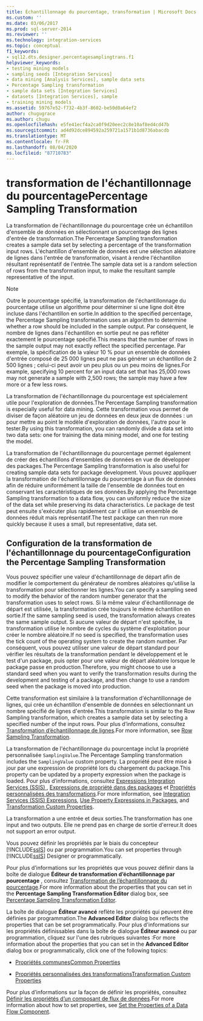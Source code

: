 ```yaml
---
title: Échantillonnage du pourcentage, transformation | Microsoft Docs
ms.custom: ''
ms.date: 03/06/2017
ms.prod: sql-server-2014
ms.reviewer: ''
ms.technology: integration-services
ms.topic: conceptual
f1_keywords:
- sql12.dts.designer.percentagesamplingtrans.f1
helpviewer_keywords:
- testing mining models
- sampling seeds [Integration Services]
- data mining [Analysis Services], sample data sets
- Percentage Sampling transformation
- sample data sets [Integration Services]
- datasets [Integration Services], sample
- training mining models
ms.assetid: 59767e52-f732-4b3f-8602-be50d0a64ef2
author: chugugrace
ms.author: chugu
ms.openlocfilehash: e5fe41ecf4a2ca0f9d20eec2c8e10af8ed4cd47b
ms.sourcegitcommit: ad4d92dce894592a259721a1571b1d8736abacdb
ms.translationtype: MT
ms.contentlocale: fr-FR
ms.lasthandoff: 08/04/2020
ms.locfileid: "87710783"
---
```

# <a name="percentage-sampling-transformation"></a><span data-ttu-id="e5e80-102">transformation de l'échantillonnage du pourcentage</span><span class="sxs-lookup"><span data-stu-id="e5e80-102">Percentage Sampling Transformation</span></span>
  <span data-ttu-id="e5e80-103">La transformation de l'échantillonnage du pourcentage crée un échantillon d'ensemble de données en sélectionnant un pourcentage des lignes d'entrée de transformation.</span><span class="sxs-lookup"><span data-stu-id="e5e80-103">The Percentage Sampling transformation creates a sample data set by selecting a percentage of the transformation input rows.</span></span> <span data-ttu-id="e5e80-104">L'échantillon d'ensemble de données est une sélection aléatoire de lignes dans l'entrée de transformation, visant à rendre l'échantillon résultant représentatif de l'entrée.</span><span class="sxs-lookup"><span data-stu-id="e5e80-104">The sample data set is a random selection of rows from the transformation input, to make the resultant sample representative of the input.</span></span>  
  
> [!NOTE]  
>  <span data-ttu-id="e5e80-105">Outre le pourcentage spécifié, la transformation de l'échantillonnage du pourcentage utilise un algorithme pour déterminer si une ligne doit être incluse dans l'échantillon en sortie.</span><span class="sxs-lookup"><span data-stu-id="e5e80-105">In addition to the specified percentage, the Percentage Sampling transformation uses an algorithm to determine whether a row should be included in the sample output.</span></span> <span data-ttu-id="e5e80-106">Par conséquent, le nombre de lignes dans l'échantillon en sortie peut ne pas refléter exactement le pourcentage spécifié.</span><span class="sxs-lookup"><span data-stu-id="e5e80-106">This means that the number of rows in the sample output may not exactly reflect the specified percentage.</span></span> <span data-ttu-id="e5e80-107">Par exemple, la spécification de la valeur 10 % pour un ensemble de données d'entrée composé de 25 000 lignes peut ne pas générer un échantillon de 2 500 lignes ; celui-ci peut avoir un peu plus ou un peu moins de lignes.</span><span class="sxs-lookup"><span data-stu-id="e5e80-107">For example, specifying 10 percent for an input data set that has 25,000 rows may not generate a sample with 2,500 rows; the sample may have a few more or a few less rows.</span></span>  
  
 <span data-ttu-id="e5e80-108">La transformation de l'échantillonnage du pourcentage est spécialement utile pour l'exploration de données.</span><span class="sxs-lookup"><span data-stu-id="e5e80-108">The Percentage Sampling transformation is especially useful for data mining.</span></span> <span data-ttu-id="e5e80-109">Cette transformation vous permet de diviser de façon aléatoire un jeu de données en deux jeux de données : un pour mettre au point le modèle d'exploration de données, l'autre pour le tester.</span><span class="sxs-lookup"><span data-stu-id="e5e80-109">By using this transformation, you can randomly divide a data set into two data sets: one for training the data mining model, and one for testing the model.</span></span>  
  
 <span data-ttu-id="e5e80-110">La transformation de l'échantillonnage du pourcentage permet également de créer des échantillons d'ensembles de données en vue de développer des packages.</span><span class="sxs-lookup"><span data-stu-id="e5e80-110">The Percentage Sampling transformation is also useful for creating sample data sets for package development.</span></span> <span data-ttu-id="e5e80-111">Vous pouvez appliquer la transformation de l'échantillonnage du pourcentage à un flux de données afin de réduire uniformément la taille de l'ensemble de données tout en conservant les caractéristiques de ses données.</span><span class="sxs-lookup"><span data-stu-id="e5e80-111">By applying the Percentage Sampling transformation to a data flow, you can uniformly reduce the size of the data set while preserving its data characteristics.</span></span> <span data-ttu-id="e5e80-112">Le package de test peut ensuite s'exécuter plus rapidement car il utilise un ensemble de données réduit mais représentatif.</span><span class="sxs-lookup"><span data-stu-id="e5e80-112">The test package can then run more quickly because it uses a small, but representative, data set.</span></span>  
  
## <a name="configuration-the-percentage-sampling-transformation"></a><span data-ttu-id="e5e80-113">Configuration de la transformation de l'échantillonnage du pourcentage</span><span class="sxs-lookup"><span data-stu-id="e5e80-113">Configuration the Percentage Sampling Transformation</span></span>  
 <span data-ttu-id="e5e80-114">Vous pouvez spécifier une valeur d'échantillonnage de départ afin de modifier le comportement du générateur de nombres aléatoires qu'utilise la transformation pour sélectionner les lignes.</span><span class="sxs-lookup"><span data-stu-id="e5e80-114">You can specify a sampling seed to modify the behavior of the random number generator that the transformation uses to select rows.</span></span> <span data-ttu-id="e5e80-115">Si la même valeur d'échantillonnage de départ est utilisée, la transformation crée toujours le même échantillon en sortie.</span><span class="sxs-lookup"><span data-stu-id="e5e80-115">If the same sampling seed is used, the transformation always creates the same sample output.</span></span> <span data-ttu-id="e5e80-116">Si aucune valeur de départ n'est spécifiée, la transformation utilise le nombre de cycles du système d'exploitation pour créer le nombre aléatoire.</span><span class="sxs-lookup"><span data-stu-id="e5e80-116">If no seed is specified, the transformation uses the tick count of the operating system to create the random number.</span></span> <span data-ttu-id="e5e80-117">Par conséquent, vous pouvez utiliser une valeur de départ standard pour vérifier les résultats de la transformation pendant le développement et le test d'un package, puis opter pour une valeur de départ aléatoire lorsque le package passe en production.</span><span class="sxs-lookup"><span data-stu-id="e5e80-117">Therefore, you might choose to use a standard seed when you want to verify the transformation results during the development and testing of a package, and then change to use a random seed when the package is moved into production.</span></span>  
  
 <span data-ttu-id="e5e80-118">Cette transformation est similaire à la transformation d'échantillonnage de lignes, qui crée un échantillon d'ensemble de données en sélectionnant un nombre spécifié de lignes d'entrée.</span><span class="sxs-lookup"><span data-stu-id="e5e80-118">This transformation is similar to the Row Sampling transformation, which creates a sample data set by selecting a specified number of the input rows.</span></span> <span data-ttu-id="e5e80-119">Pour plus d’informations, consultez [Transformation d’échantillonnage de lignes](row-sampling-transformation.md).</span><span class="sxs-lookup"><span data-stu-id="e5e80-119">For more information, see [Row Sampling Transformation](row-sampling-transformation.md).</span></span>  
  
 <span data-ttu-id="e5e80-120">La transformation de l'échantillonnage du pourcentage inclut la propriété personnalisée `SamplingValue`.</span><span class="sxs-lookup"><span data-stu-id="e5e80-120">The Percentage Sampling transformation includes the `SamplingValue` custom property.</span></span> <span data-ttu-id="e5e80-121">La propriété peut être mise à jour par une expression de propriété lors du chargement du package.</span><span class="sxs-lookup"><span data-stu-id="e5e80-121">This property can be updated by a property expression when the package is loaded.</span></span> <span data-ttu-id="e5e80-122">Pour plus d’informations, consultez [Expressions Integration Services &#40;SSIS&#41; ](../../expressions/integration-services-ssis-expressions.md), [Expressions de propriété dans des packages](../../expressions/use-property-expressions-in-packages.md) et [Propriétés personnalisées des transformations](transformation-custom-properties.md).</span><span class="sxs-lookup"><span data-stu-id="e5e80-122">For more information, see [Integration Services &#40;SSIS&#41; Expressions](../../expressions/integration-services-ssis-expressions.md), [Use Property Expressions in Packages](../../expressions/use-property-expressions-in-packages.md), and [Transformation Custom Properties](transformation-custom-properties.md).</span></span>  
  
 <span data-ttu-id="e5e80-123">La transformation a une entrée et deux sorties.</span><span class="sxs-lookup"><span data-stu-id="e5e80-123">The transformation has one input and two outputs.</span></span> <span data-ttu-id="e5e80-124">Elle ne prend pas en charge de sortie d'erreur.</span><span class="sxs-lookup"><span data-stu-id="e5e80-124">It does not support an error output.</span></span>  
  
 <span data-ttu-id="e5e80-125">Vous pouvez définir les propriétés par le biais du concepteur [!INCLUDE[ssIS](../../../includes/ssis-md.md)] ou par programmation.</span><span class="sxs-lookup"><span data-stu-id="e5e80-125">You can set properties through [!INCLUDE[ssIS](../../../includes/ssis-md.md)] Designer or programmatically.</span></span>  
  
 <span data-ttu-id="e5e80-126">Pour plus d’informations sur les propriétés que vous pouvez définir dans la boîte de dialogue **Éditeur de transformation d’échantillonnage par pourcentage** , consultez [Transformation de l’échantillonnage du pourcentage](../../percentage-sampling-transformation-editor.md).</span><span class="sxs-lookup"><span data-stu-id="e5e80-126">For more information about the properties that you can set in the **Percentage Sampling Transformation Editor** dialog box, see [Percentage Sampling Transformation Editor](../../percentage-sampling-transformation-editor.md).</span></span>  
  
 <span data-ttu-id="e5e80-127">La boîte de dialogue **Éditeur avancé** reflète les propriétés qui peuvent être définies par programmation.</span><span class="sxs-lookup"><span data-stu-id="e5e80-127">The **Advanced Editor** dialog box reflects the properties that can be set programmatically.</span></span> <span data-ttu-id="e5e80-128">Pour plus d'informations sur les propriétés définissables dans la boîte de dialogue **Éditeur avancé** ou par programmation, cliquez sur l'une des rubriques suivantes :</span><span class="sxs-lookup"><span data-stu-id="e5e80-128">For more information about the properties that you can set in the **Advanced Editor** dialog box or programmatically, click one of the following topics:</span></span>  
  
-   [<span data-ttu-id="e5e80-129">Propriétés communes</span><span class="sxs-lookup"><span data-stu-id="e5e80-129">Common Properties</span></span>](../../common-properties.md)  
  
-   [<span data-ttu-id="e5e80-130">Propriétés personnalisées des transformations</span><span class="sxs-lookup"><span data-stu-id="e5e80-130">Transformation Custom Properties</span></span>](transformation-custom-properties.md)  
  
 <span data-ttu-id="e5e80-131">Pour plus d’informations sur la façon de définir les propriétés, consultez [Définir les propriétés d’un composant de flux de données](../set-the-properties-of-a-data-flow-component.md).</span><span class="sxs-lookup"><span data-stu-id="e5e80-131">For more information about how to set properties, see [Set the Properties of a Data Flow Component](../set-the-properties-of-a-data-flow-component.md).</span></span>  
  
  

